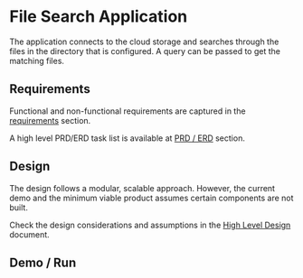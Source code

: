 # File Search Application

The application connects to the cloud storage and
searches through the files in the directory that is
configured. A query can be passed to get the matching
files.

## Requirements

Functional and non-functional requirements are captured
in the [requirements](docs/requirements/requirements.md) section.

A high level PRD/ERD task list is available at
[PRD / ERD](docs/requirements/prd-erd.md) section.

## Design

The design follows a modular, scalable approach.
However, the current demo and the minimum viable product
assumes certain components are not built.

Check the design considerations and assumptions in the
[High Level Design](./docs/design/hld.md) document.

## Demo / Run
